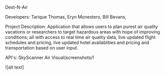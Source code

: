 Dest-N-Air

Developers:
  Tarique Thomas,
  Eryn Monestero,
  Bill Bevans,
  
Project Description:
  Application that allows users to plan purest air quality vacations or researchers to target hazardous areas with hope of improving conditions; all with access to real time air quality data, live updated flight schedules and pricing, live updated hotel availablities and pricing and transportation based on user input. 
  
API's:
  SkyScanner
  Air Visual(screenshots/!
  
![alt text]
